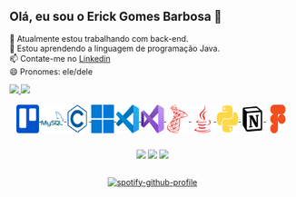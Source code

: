 ## Olá, eu sou o Erick Gomes Barbosa 👋

🔭 Atualmente estou trabalhando com back-end.<br>
🌱 Estou aprendendo a linguagem de programação Java.<br>
📫 Contate-me no [Linkedin](https://linkedin.com/in/erick-gomes-barbosa)<br>
😄 Pronomes: ele/dele<br>

<div>
  <a href="https://github.com/erixku"/>
  <img height="130em" src="https://github-readme-stats.vercel.app/api?username=erixku&show_icons=true&theme=dark&title_color=c7b0ff&text_color=c7b0ff&icon_color=c7b0ff&hide_border=true&locale=pt-br&custom_title=Estatísticas&hide=issues&bg_color=0,873b80,483286,374e86"/>
  <img height="130em" src="https://github-readme-stats.vercel.app/api/top-langs/?username=erixku&locale=pt-br&theme=dark&hide_border=true&title_color=c7b0ff&layout=compact&text_color=c7b0ff&hide_progress=true&langs_count=5&bg_color=0,374e86,483286,873b80"/>
</div>

<div align="center" style="display: inline_block"><br>
  <img align="center" alt="Erick-Trello" height="50" width="40" src="https://github.com/devicons/devicon/blob/master/icons/trello/trello-plain.svg">
  <img align="center" alt="Erick-MySQL" height="50" width="40" src="https://github.com/devicons/devicon/blob/master/icons/mysql/mysql-plain-wordmark.svg">
  <img align="center" alt="Erick-C" height="50" width="40" src="https://github.com/devicons/devicon/blob/master/icons/c/c-line.svg">
  <img align="center" alt="Erick-Windows11" height="50" width="40" src="https://github.com/devicons/devicon/blob/master/icons/windows11/windows11-original.svg">
  <img align="center" alt="Erick-VSCode" height="50" width="40" src="https://github.com/devicons/devicon/blob/master/icons/vscode/vscode-original.svg">
  <img align="center" alt="Erick-VisualStudio" height="50" width="40" src="https://github.com/devicons/devicon/blob/master/icons/visualstudio/visualstudio-original.svg">
  <img align="center" alt="Erick-MSSQLS" height="50" width="40" src="https://github.com/devicons/devicon/blob/master/icons/microsoftsqlserver/microsoftsqlserver-plain.svg">
  <img align="center" alt="Erick-Java" height="50" width="40" src="https://github.com/devicons/devicon/blob/master/icons/java/java-plain.svg">
  <img align="center" alt="Erick-Python" height="50" width="40" src="https://github.com/devicons/devicon/blob/master/icons/python/python-plain.svg">
  <img align="center" alt="Erick-Notion" height="50" width="40" src="https://github.com/devicons/devicon/blob/master/icons/notion/notion-original.svg">
  <img align="center" alt="Erick-Figma" height="50" width="40" src="https://github.com/devicons/devicon/blob/master/icons/figma/figma-plain.svg">
</div>

##

<div align="center">
  <a href="mailto:erickgomes1010@outlook.com"> <img src="https://img.shields.io/badge/Microsoft_Outlook-0078D4?style=for-the-badge&logo=microsoft-outlook&logoColor=white" target="_blank"></a>
  <a href="https://www.instagram.com/erixkola/"> <img src="https://img.shields.io/badge/Instagram-E4405F?style=for-the-badge&logo=instagram&logoColor=white" target="_blank"></a>
  <a href="https://www.linkedin.com/in/erick-gomes-barbosa/"> <img src="https://img.shields.io/badge/LinkedIn-0077B5?style=for-the-badge&logo=linkedin&logoColor=white" target="_blank"></a
</div>

##
[![spotify-github-profile](https://spotify-github-profile.kittinanx.com/api/view?uid=31c5aqndln6t7rz7e7ialgubxc7a&cover_image=true&theme=natemoo-re&show_offline=false&background_color=121212&interchange=true&bar_color=53b14f&bar_color_cover=true)](https://spotify-github-profile.kittinanx.com/api/view?uid=31c5aqndln6t7rz7e7ialgubxc7a&redirect=true)
